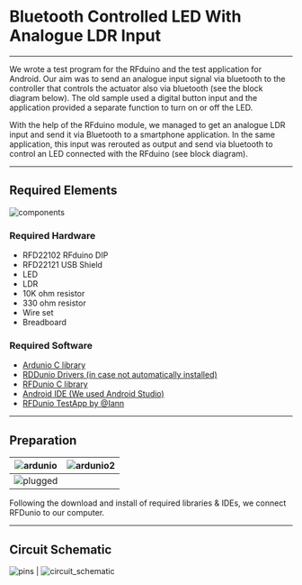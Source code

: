 # Bluetooth Controlled LED With Analogue LDR Input
***

We wrote a test program for the RFduino and the test application for Android. Our aim was to send an analogue input signal via bluetooth to the controller that controls the actuator also via bluetooth (see the block diagram below). The old sample used a digital button input and the application provided a separate function to turn on or off the LED.

With the help of the RFduino module, we managed to get an analogue LDR input and send it via Bluetooth to a smartphone application. In the same application, this input was rerouted as output and send via bluetooth to control an LED connected with the RFduino (see block diagram).

***
## Required Elements
![components](https://github.com/duyguroglu/BluetoothLedLDR/blob/main/project_images/components.jpg?raw=true)
### Required Hardware
- RFD22102 RFduino DIP
- RFD22121 USB Shield
- LED
- LDR
- 10K ohm resistor
- 330 ohm resistor
- Wire set
- Breadboard
### Required Software
- [Ardunio C library](https://www.arduino.cc/en/Main/Software)
- [RDDunio Drivers (in case not automatically installed)](http://www.ftdichip.com/Drivers/VCP.htm)
- [RFDunio C library](https://github.com/lann/RFDuinoTest)
- [Android IDE (We used Android Studio)](http://developer.android.com/sdk/index.html)
- [RFDunio TestApp by @Iann](https://github.com/lann/RFDuinoTest)
***
## Preparation

![ardunio](https://github.com/duyguroglu/BluetoothLedLDR/blob/main/project_images/ardunio.jpg?raw=true)             |  ![ardunio2](https://github.com/duyguroglu/BluetoothLedLDR/blob/main/project_images/ardunio2.jpg?raw=true) 
:-------------------------:|:-------------------------:
  |  ![plugged](https://github.com/duyguroglu/BluetoothLedLDR/blob/main/project_images/plugged.jpg?raw=true) 
  
Following the download and install of required libraries & IDEs, we connect RFDunio to our computer.
***
## Circuit Schematic
![pins](https://github.com/duyguroglu/BluetoothLedLDR/blob/main/project_images/pins.jpg?raw=true)             |  ![circuit_schematic](https://github.com/duyguroglu/BluetoothLedLDR/blob/main/project_images/circuit_schematic.jpg?raw=true) 
